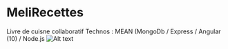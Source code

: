 # MeliRecettes
Livre de cuisne collaboratif
Technos : MEAN (MongoDb / Express / Angular (10) / Node.js
![Alt text](image.png?raw=true "Optional Title")
